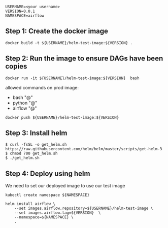 

```shell script
USERNAME=<your username>
VERSION=0.0.1
NAMESPACE=airflow
```
## Step 1: Create the docker image
```shell script
docker build -t ${USERNAME}/helm-test-image:${VERSION} .
```

## Step 2: Run the image to ensure DAGs have been copies

```shell script
docker run -it ${USERNAME}/helm-test-image:${VERSION}  bash
```

allowed commands on prod image:
* bash "@"
* python "@"
* airflow "@"

```shell script
docker push ${USERNAME}/helm-test-image:${VERSION} 
```
## Step 3: Install helm

```shell script
$ curl -fsSL -o get_helm.sh https://raw.githubusercontent.com/helm/helm/master/scripts/get-helm-3
$ chmod 700 get_helm.sh
$ ./get_helm.sh
```

## Step 4: Deploy using helm

We need to set our deployed image to use our test image

```shell script
kubectl create namespace ${NAMESPACE}
```

```shell script
helm install airflow \
    --set images.airflow.repository=${USERNAME}/helm-test-image \
    --set images.airflow.tag=${VERSION}  \
    --namespace=${NAMESPACE} \
    .
```